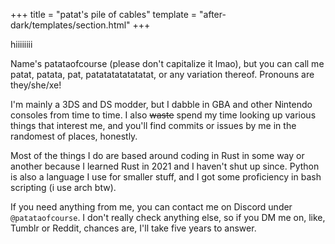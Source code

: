 +++
title = "patat's pile of cables"
template = "after-dark/templates/section.html"
+++

hiiiiiiii

Name's patataofcourse (please don't capitalize it lmao), but you can call me patat, patata, pat, patatatatatatatat, or any variation thereof. Pronouns are they/she/xe!

I'm mainly a 3DS and DS modder, but I dabble in GBA and other Nintendo consoles from time to time. I also ~~waste~~ spend my time looking up various things that interest me, and you'll find commits or issues by me in the randomest of places, honestly.

Most of the things I do are based around coding in Rust in some way or another because I learned Rust in 2021 and I haven't shut up since. Python is also a language I use for smaller stuff, and I got some proficiency in bash scripting (i use arch btw).

If you need anything from me, you can contact me on Discord under `@patataofcourse`. I don't really check anything else, so if you DM me on, like, Tumblr or Reddit, chances are, I'll take five years to answer.